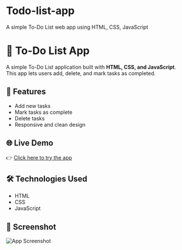 # Todo-list-app
A simple To-Do List web app using HTML, CSS, JavaScript
# 📝 To-Do List App

A simple To-Do List application built with **HTML, CSS, and JavaScript**.  
This app lets users add, delete, and mark tasks as completed.

## 🚀 Features
- Add new tasks  
- Mark tasks as complete  
- Delete tasks  
- Responsive and clean design  

## 🌐 Live Demo
👉 [Click here to try the app](https://archana0101.github.io/Todo-list-app/)

## 🛠️ Technologies Used
- HTML
- CSS
- JavaScript

## 📸 Screenshot
![App Screenshot](screenshot.png)
